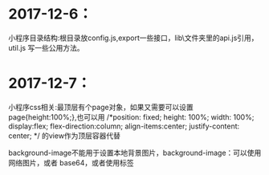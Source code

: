 # 2017-12-6：
小程序目录结构:根目录放config.js,export一些接口，lib\文件夹里的api.js引用，util.js 写一些公用方法。
# 2017-12-7：
小程序css相关:最顶层有个page对象，如果又需要可以设置page{height:100%;},也可以用  /*position: fixed; height: 100%; width: 100%;  display:flex; flex-direction:column; align-items:center; justify-content: center; */ 的view作为顶层容器代替

background-image不能用于设置本地背景图片，background-image：可以使用网络图片，或者 base64，或者使用<image/>标签
